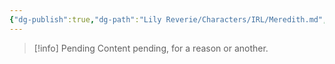 ```yaml
---
{"dg-publish":true,"dg-path":"Lily Reverie/Characters/IRL/Meredith.md","permalink":"/lily-reverie/characters/irl/meredith/","created":"2024-01-20T04:39:31.596-03:00","updated":"2024-01-20T04:39:50.093-03:00"}
---
```



>[!info] Pending
>Content pending, for a reason or another.

